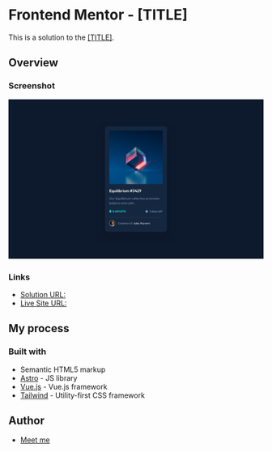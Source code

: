 <!--#
[TITLE]=NFT preview card component
[LINK]=https://www.frontendmentor.io/challenges/nft-preview-card-component-SbdUL_w0U/hub
[URL_SOLUTION]=https://github.com/eibii/nft-preview-card-component-main/
[URL_SITE]=https://eibii.github.io/nft-preview-card-component-main/
$-->

# Frontend Mentor - [TITLE]

This is a solution to the [[TITLE]]([LINK]).

## Overview

### Screenshot

![](./screenshot.jpg)

### Links

- [Solution URL:]([URL_SOLUTION])
- [Live Site URL:]([URL_SITE])

## My process

### Built with

- Semantic HTML5 markup
- [Astro](https://astro.build/) - JS library
- [Vue.js](https://vuejs.org/) - Vue.js framework
- [Tailwind](https://tailwindcss.com/) - Utility-first CSS framework

## Author

- [Meet me](https://ercdev.com.br/)
